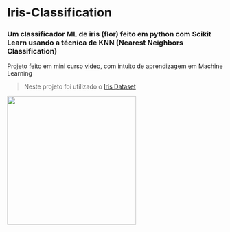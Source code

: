 <h1> Iris-Classification </h1>

<h3> Um classificador ML de iris (flor) feito em python com Scikit Learn usando a técnica de KNN (Nearest Neighbors Classification) </h3>

Projeto feito em mini curso [video](https://www.youtube.com/watch?v=iEVAEWijrV4), com intuito de aprendizagem em Machine Learning  

> Neste projeto foi utilizado o [Iris Dataset](https://scikit-learn.org/stable/auto_examples/datasets/plot_iris_dataset.html#sphx-glr-auto-examples-datasets-plot-iris-dataset-py)

<img src= "https://cdn.discordapp.com/attachments/976690113461506108/995057701325385928/unknown.png" align="center" width="300" height="300"/>

